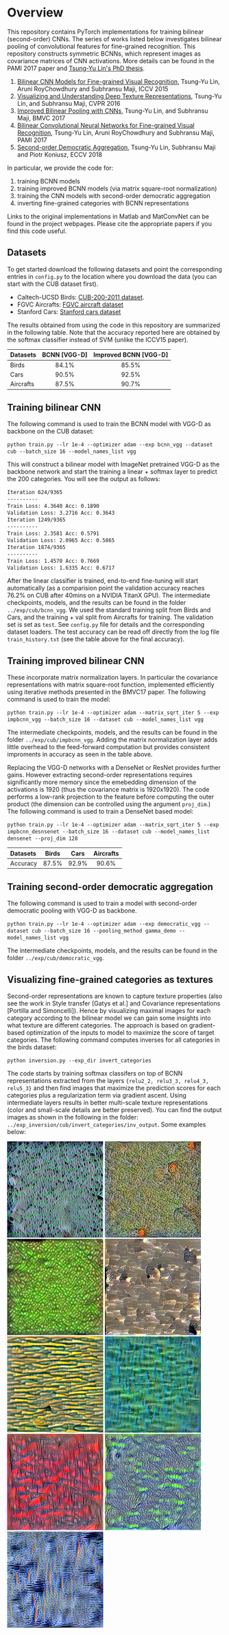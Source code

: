 # Overview
This repository contains PyTorch implementations for training bilinear
  (second-order) CNNs. 
The series of works listed below investigates bilinear pooling of
  convolutional features for fine-grained recognition.
This repository constructs symmetric BCNNs, which represent images as
  covariance matrices of CNN activations. More details can be found in
  the PAMI 2017 paper and [Tsung-Yu Lin's PhD
  thesis](http://vis-www.cs.umass.edu/papers/tsungyu_thesis.pdf).

1. [Bilinear CNN Models for Fine-grained Visual
   Recognition](http://vis-www.cs.umass.edu/bcnn/), Tsung-Yu Lin,
   Aruni RoyChowdhury and Subhransu Maji, ICCV 2015
1. [Visualizing and Understanding Deep Texture
   Representations](http://vis-www.cs.umass.edu/bcnn/), Tsung-Yu Lin,
   and Subhransu Maji, CVPR 2016
1. [Improved Bilinear Pooling with
   CNNs](http://vis-www.cs.umass.edu/bcnn/), Tsung-Yu Lin, and
   Subhransu Maji, BMVC 2017
1. [Bilinear Convolutional Neural Networks for Fine-grained Visual
   Recognition](http://vis-www.cs.umass.edu/bcnn/), Tsung-Yu Lin,
   Aruni RoyChowdhury and Subhransu Maji, PAMI 2017
1. [Second-order Democratic
   Aggregation](http://vis-www.cs.umass.edu/o2dp/), Tsung-Yu Lin,
   Subhransu Maji and Piotr Koniusz, ECCV 2018
   


In particular, we provide the code for:
1. training BCNN models
2. training improved BCNN models (via matrix square-root normalization)
3. training the CNN models with second-order democratic aggregation
4. inverting fine-grained categories with BCNN representations

Links to the original implementations in Matlab and MatConvNet can
be found in the project webpages.
Please cite the appropriate papers if you find this code
useful.


## Datasets
To get started download the following datasets and point the
corresponding entries in `config.py` to the location where you
download the data (you can start with the CUB dataset first).
* Caltech-UCSD Birds: [CUB-200-2011 dataset](http://www.vision.caltech.edu/visipedia/CUB-200-2011.html).
* FGVC Aircrafts: [FGVC aircraft dataset](http://www.robots.ox.ac.uk/~vgg/data/oid/)
* Stanford Cars: [Stanford cars dataset](http://ai.stanford.edu/~jkrause/cars/car_dataset.html)

The results obtained from using the code in this repository are
summarized in the following table. Note that the accuracy reported here are obtained by
the softmax classifier instead of SVM (unlike the ICCV15 paper).


| Datasets    | BCNN [VGG-D]  |   Improved BCNN [VGG-D]   |
| :---        |    :----:     |           :---:           |
| Birds       |    84.1%      |           85.5%           |
| Cars        |    90.5%      |           92.5%           |
| Aircrafts   |    87.5%      |           90.7%           |

## Training bilinear CNN
The following command is used to train the BCNN model with VGG-D as
backbone on the CUB dataset:

    python train.py --lr 1e-4 --optimizer adam --exp bcnn_vgg --dataset cub --batch_size 16 --model_names_list vgg
   
This will construct a bilinear model with ImageNet pretrained VGG-D
as the backbone network and start the training a linear + softmax
layer to predict the 200 categories. 
You will see the output as follows:


    Iteration 624/9365
    ----------
    Train Loss: 4.3640 Acc: 0.1890
    Validation Loss: 3.2716 Acc: 0.3643
    Iteration 1249/9365
    ----------
    Train Loss: 2.3581 Acc: 0.5791
    Validation Loss: 2.0965 Acc: 0.5865
    Iteration 1874/9365
    ----------
    Train Loss: 1.4570 Acc: 0.7669
    Validation Loss: 1.6335 Acc: 0.6717

After the linear classifier is trained, end-to-end fine-tuning will
start automatically (as a comparision point the validation accuracy
reaches 76.2% on CUB after 40mins on a NVIDIA TitanX GPU).
The intermediate checkpoints, models, and the results can be found in the folder
`../exp/cub/bcnn_vgg`. 
We used the standard training split from Birds and
Cars, and the training + val split from Aircrafts for training. 
The validation set is set as `test`. See `config.py` file for details
and the corresponding dataset loaders.
The test accuracy can be read off
directly from the log file `train_history.txt` (see the table above
for the final accuracy).


## Training improved bilinear CNN
These incorporate matrix normalization layers. In particular the
covariance representations with matrix square-root function, 
implemented efficiently using iterative methods presented in the
BMVC17 paper. 
The following command is used to train the model:
    
    python train.py --lr 1e-4 --optimizer adam --matrix_sqrt_iter 5 --exp impbcnn_vgg --batch_size 16 --dataset cub --model_names_list vgg
    
The intermediate checkpoints, models, and the results can be found in
the folder `../exp/cub/impbcnn_vgg`. Adding the matrix normalization
layer adds little overhead to the feed-forward computation but
provides consistent improments in accuracy as seen in the table above.


Replacing the VGG-D networks with a DenseNet or ResNet provides
further gains. 
However extracting second-order representations requires significantly
more memory since the emebedding dimension of the activations is 1920 (thus the
covariance matrix is 1920x1920).
The code performs a low-rank projection to the feature before
computing the outer product (the dimension can be controlled using the
argument `proj_dim`.)
The following command is used to train a DenseNet based model:


    python train.py --lr 1e-4 --optimizer adam --matrix_sqrt_iter 5 --exp impbcnn_desnsenet --batch_size 16 --dataset cub --model_names_list densenet --proj_dim 128 
    
| Datasets    |   Birds  |   Cars   |   Aircrafts    |
| :---        |  :----:  |   :---:  |     :--:       |
| Accuracy       |   87.5%  |   92.9%  |     90.6%      | 

## Training second-order democratic aggregation
The following command is used to train a model with second-order democratic pooling with VGG-D as backbone. 

    python train.py --lr 1e-4 --optimizer adam --exp democratic_vgg --dataset cub --batch_size 16 --pooling_method gamma_demo --model_names_list vgg
    
The intermediate checkpoints, models, and the results can be found in the folder `../exp/cub/democratic_vgg`.

## Visualizing fine-grained categories as textures
Second-order representations are known to capture texture properties
(also see the work in Style transfer [Gatys et al.] and Covariance
representations [Portilla and Simoncelli]).
Hence by visualizing maximal images for each category according to the
bilinear model we can gain some insights into what texture are different
categories. 
The approach is based on gradient-based optimization of the inputs to
model to maximize the score of target categories.
The following command computes inverses for all categories in the
birds dataset:

    
    python inversion.py --exp_dir invert_categories
    
The code starts by training softmax classifers on top of BCNN
representations extracted from the layers `{relu2_2, relu3_3, relu4_3,
relu5_3}` and then find images that maximize the prediction scores
for each categories plus a regularization term via gradient ascent. 
Using intermediate layers results in better multi-scale texture
representations (color and small-scale details are better preserved).
You can find the output images as shown in the following in the folder:
`../exp_inversion/cub/invert_categories/inv_output`. Some examples below:

![example-1](inv_images/002.Laysan_Albatross.png) 
![example-2](inv_images/005.Crested_Auklet.png) 
![example-3](inv_images/018.Spotted_Catbird.png) 
![example-4](inv_images/010.Red_winged_Blackbird.png) 
![example-5](inv_images/012.Yellow_headed_Blackbird.png) 
![example-6](inv_images/014.Indigo_Bunting.png) 
![example-7](inv_images/017.Cardinal.png)
![example-8](inv_images/019.Gray_Catbird.png)
![example-9](inv_images/024.Red_faced_Cormorant.png) 
